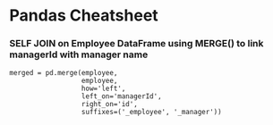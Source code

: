 # Pandas Cheatsheet

### SELF JOIN on Employee DataFrame using MERGE() to link managerId with manager name

```
merged = pd.merge(employee, 
                  employee, 
                  how='left',
                  left_on='managerId', 
                  right_on='id', 
                  suffixes=('_employee', '_manager'))
```